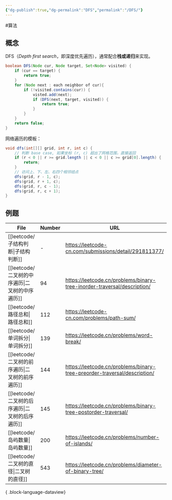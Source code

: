 ```yaml
---
{"dg-publish":true,"dg-permalink":"DFS","permalink":"/DFS/"}
---
```



#算法

## 概念

DFS（*Depth first search*，即深度优先遍历），通常配合**栈或递归**来实现。

```java
boolean DFS(Node cur, Node target, Set<Node> visited) {  
    if (cur == target) {  
        return true;  
    }  
    for (Node next : each neighbor of cur){  
        if (!visited.contains(cur)) {  
            visted.add(next);  
            if (DFS(next, target, visited)) {  
                return true;  
            }  
        }  
    }  
    return false;  
}
```

网络遍历的模板：

```java
void dfs(int[][] grid, int r, int c) {  
    // 判断 base case, 如果坐标 (r, c) 超出了网格范围，直接返回  
    if (r < 0 || r >= grid.length || c < 0 || c >= grid[0].length) {  
        return;  
    }  
    // 访问上、下、左、右四个相邻结点  
    dfs(grid, r - 1, c);  
    dfs(grid, r + 1, c);  
    dfs(grid, r, c - 1);  
    dfs(grid, r, c + 1);  
}
```

## 例题

| File                               | Number | URL                                                                      |
| ---------------------------------- | ------ | ------------------------------------------------------------------------ |
| [[leetcode/子结构判断\|子结构判断]]       | \-     | https://leetcode-cn.com/submissions/detail/291811377/                    |
| [[leetcode/二叉树的中序遍历\|二叉树的中序遍历]] | 94     | https://leetcode.cn/problems/binary-tree-inorder-traversal/description/  |
| [[leetcode/路径总和\|路径总和]]         | 112    | https://leetcode-cn.com/problems/path-sum/                               |
| [[leetcode/单词拆分\|单词拆分]]         | 139    | https://leetcode.cn/problems/word-break/                                 |
| [[leetcode/二叉树的前序遍历\|二叉树的前序遍历]] | 144    | https://leetcode.cn/problems/binary-tree-preorder-traversal/description/ |
| [[leetcode/二叉树的后序遍历\|二叉树的后序遍历]] | 145    | https://leetcode.cn/problems/binary-tree-postorder-traversal/            |
| [[leetcode/岛屿数量\|岛屿数量]]         | 200    | https://leetcode.cn/problems/number-of-islands/                          |
| [[leetcode/二叉树的直径\|二叉树的直径]]     | 543    | https://leetcode.cn/problems/diameter-of-binary-tree/                    |

{ .block-language-dataview}

